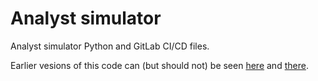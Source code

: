 # Analyst simulator

Analyst simulator Python and GitLab CI/CD files.

Earlier vesions of this code can (but should not) be seen [here](https://git.lab.karpov.courses/practice-da/analyst_simulator/-/tree/iorlov/lesson_4) and [there](https://git.lab.karpov.courses/practice-da/analyst_simulator/-/tree/iorlov/lesson_5).
